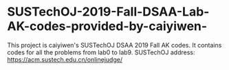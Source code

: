 # SUSTechOJ-2019-Fall-DSAA-Lab-AK-codes-provided-by-caiyiwen-
This project is caiyiwen's SUSTechOJ DSAA 2019 Fall AK codes. It contains codes for all the problems from lab0 to lab9. SUSTechOJ address: https://acm.sustech.edu.cn/onlinejudge/
